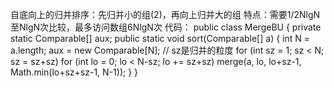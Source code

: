自底向上的归并排序：先归并小的组(2)，再向上归并大的组
特点：需要1/2NlgN至NlgN次比较，最多访问数组6NlgN次
代码：
public class MergeBU
{
    private static Comparable[] aux;
    public static void sort(Comparable[] a)
    {
        int N = a.length;
        aux = new Comparable[N];
        // sz是归并的粒度
        for (int sz = 1; sz < N; sz = sz+sz)
            for (int lo = 0; lo < N-sz; lo += sz+sz)
                merge(a, lo, lo+sz-1, Math.min(lo+sz+sz-1, N-1));
    }
}
